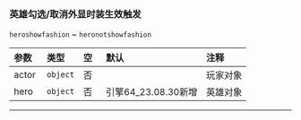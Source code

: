 ### 英雄勾选/取消外显时装生效触发

`heroshowfashion` ~ `heronotshowfashion`

| 参数  | 类型     | 空   | 默认                | 注释     |
| :---- | :------- | :--- | :------------------ | :------- |
| actor | `object` | 否   |                     | 玩家对象 |
| hero  | `object` | 否   | 引擎64_23.08.30新增 | 英雄对象 |

------------

